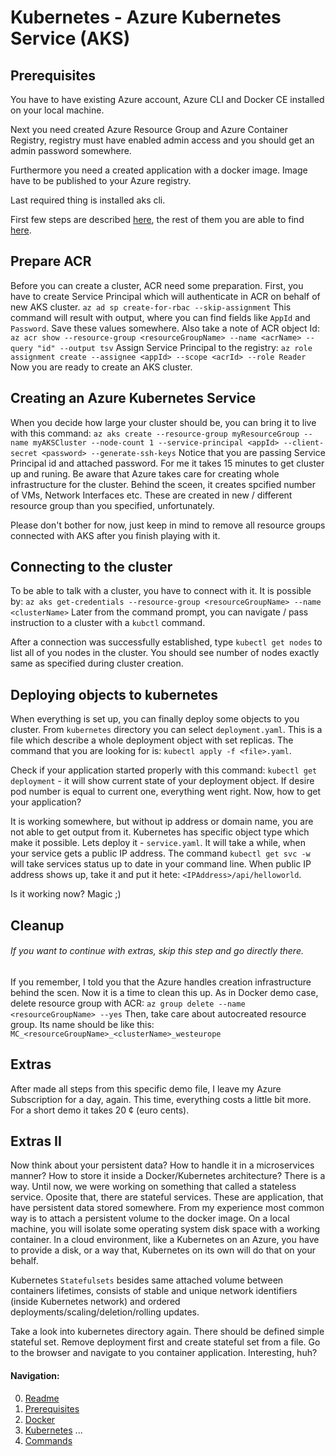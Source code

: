 # Kubernetes - Azure Kubernetes Service (AKS)

## Prerequisites
You have to have existing Azure account, Azure CLI and Docker CE installed on your local machine. 

Next you need created Azure Resource Group and Azure Container Registry, registry must have enabled admin access and you should get an admin password somewhere. 

Furthermore you need a created application with a docker image. Image have to be published to your Azure registry.

Last required thing is installed aks cli.

First few steps are described [here](getting-started-prerequisites.md), the rest of them you are able to find [here](getting-started-docker.md).

## Prepare ACR
Before you can create a cluster, ACR need some preparation. First, you have to create Service Principal which will authenticate in ACR on behalf of new AKS cluster.
`az ad sp create-for-rbac --skip-assignment`
This command will result with output, where you can find fields like `AppId` and `Password`. Save these values somewhere.
Also take a note of ACR object Id:
`az acr show --resource-group <resourceGroupName> --name <acrName> --query "id" --output tsv`
Assign Service Principal to the registry:
`az role assignment create --assignee <appId> --scope <acrId> --role Reader`
Now you are ready to create an AKS cluster.

## Creating an Azure Kubernetes Service
When you decide how large your cluster should be, you can bring it to live with this command:
`az aks create --resource-group myResourceGroup --name myAKSCluster --node-count 1 --service-principal <appId> --client-secret <password> --generate-ssh-keys`
Notice that you are passing Service Principal id and attached password. For me it takes 15 minutes to get cluster up and runing.
Be aware that Azure takes care for creating whole infrastructure for the cluster. Behind the sceen, it creates spcified number of VMs, Network Interfaces etc. These are created in new / different resource group than you specified, unfortunately. 

Please don't bother for now, just keep in mind to remove all resource groups connected with AKS after you finish playing with it.

## Connecting to the cluster
To be able to talk with a cluster, you have to connect with it. It is possible by: 
`az aks get-credentials --resource-group <resourceGroupName> --name <clusterName>`
Later from the command prompt, you can navigate / pass instruction to a cluster with a `kubctl` command.

After a connection was successfully established, type `kubectl get nodes` to list all of you nodes in the cluster. You should see number of nodes exactly same as specified during cluster creation.

## Deploying objects to kubernetes
When everything is set up, you can finally deploy some objects to you cluster. From `kubernetes` directory you can select `deployment.yaml`. This is a file which describe a whole deployment object with set replicas. The command that you are looking for is: `kubectl apply -f <file>.yaml`. 

Check if your application started properly with this command: `kubectl get deployment` - it will show current state of your deployment object. If desire pod number is equal to current one, everything went right. Now, how to get your application? 

It is working somewhere, but without ip address or domain name, you are not able to get output from it. Kubernetes has specific object type which make it possible. Lets deploy it - `service.yaml`. It will take a while, when your service gets a public IP address. The command `kubectl get svc -w` will take services status up to date in your command line. When public IP address shows up, take it and put it hete: `<IPAddress>/api/helloworld`. 

Is it working now? Magic ;)

## Cleanup
###### *If you want to continue with extras, skip this step and go directly there.*
If you remember, I told you that the Azure handles creation infrastructure behind the scen. Now it is a time to clean this up. As in Docker demo case, delete resource group with ACR:
`az group delete --name <resourceGroupName> --yes`
Then, take care about autocreated resource group. Its name should be like this:
`MC_<resourceGroupName>_<clusterName>_westeurope`

## Extras
After made all steps from this specific demo file, I leave my Azure Subscription for a day, again. This time, everything costs a little bit more. For a short demo it takes 20 ¢ (euro cents).

## Extras II
Now think about your persistent data? How to handle it in a microservices manner? How to store it inside a Docker/Kubernetes architecture? There is a way. Until now, we were working on something that called a stateless service. Oposite that, there are stateful services. These are application, that have persistent data stored somewhere. From my experience most common way is to attach a persistent volume to the docker image. On a local machine, you will isolate some operating system disk space with a working container. In a cloud environment, like a Kubernetes on an Azure, you have to provide a disk, or a way that, Kubernetes on its own will do that on your behalf. 

Kubernetes `Statefulsets` besides same attached volume between containers lifetimes, consists of stable and unique network identifiers (inside Kubernetes network) and ordered deployments/scaling/deletion/rolling updates.

Take a look into kubernetes directory again. There should be defined simple stateful set. Remove deployment first and create stateful set from a file. Go to the browser and navigate to you container application. Interesting, huh? 

#### Navigation:

0. [Readme](README.md)
1. [Prerequisites](01-getting-started-prerequisites.md)
2. [Docker](02-getting-started-docker.md)
3. [Kubernetes](03-getting-started-kubernetes.md)
...
10. [Commands](10-commands.md)